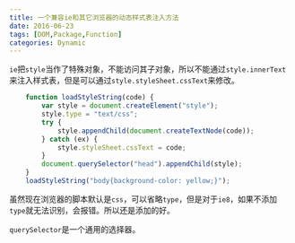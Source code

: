 ```yaml
---
title: 一个兼容ie和其它浏览器的动态样式表注入方法
date: 2016-06-23
tags: [DOM,Package,Function]
categories: Dynamic
---
```


`ie`把`style`当作了特殊对象，不能访问其子对象，所以不能通过`style.innerText`来注入样式表，但是可以通过`style.styleSheet.cssText`来修改。

```javascript
    function loadStyleString(code) {
        var style = document.createElement("style");
        style.type = "text/css";
        try {
            style.appendChild(document.createTextNode(code));
        } catch (ex) {
            style.styleSheet.cssText = code;
        }
        document.querySelector("head").appendChild(style);
    }
    loadStyleString("body{background-color: yellow;}");
```

虽然现在浏览器的脚本默认是`css`，可以省略`type`，但是对于`ie8`，如果不添加`type`就无法识别，会报错。所以还是添加的好。

`querySelector`是一个通用的选择器。
